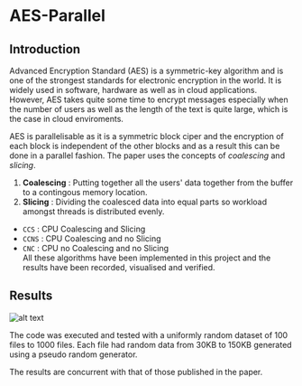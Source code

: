 # AES-Parallel
## Introduction
Advanced Encryption Standard (AES) is a symmetric-key algorithm and is one of the strongest standards for electronic encryption in the world. 
It is widely used in software, hardware as well as in cloud applications. However, AES takes quite some time to encrypt messages especially when 
the number of users as well as the length of the text is quite large,
which is the case in cloud enviroments.

AES is parallelisable as it is a symmetric block ciper and the encryption of each block is independent of the other blocks and as a result this can be done in a parallel fashion.
The paper uses the concepts of _coalescing_ and _slicing_.
1. **Coalescing** : Putting together all the users' data together from the buffer to a contingous memory location.
2. **Slicing** : Dividing the coalesced data into equal parts so workload amongst threads is distributed evenly.

 * `CCS`  : CPU Coalescing and Slicing
 * `CCNS` : CPU Coalescing and no Slicing
 * `CNC`  : CPU no Coalescing and no Slicing  
All these algorithms have been implemented in this project and the results have been recorded, visualised and verified.

## Results
![alt text](docs/img/Comparing-Algorithms.png)

The code was executed and tested with a uniformly random dataset of 100 files to 1000 files. Each file had random data from 30KB to 150KB 
generated using a pseudo random generator.  

The results are concurrent with that of those published in the paper.  
